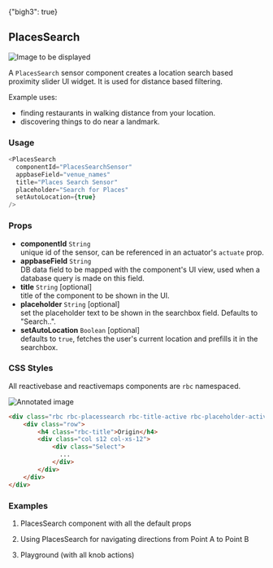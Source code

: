 {"bigh3": true}

## PlacesSearch

![Image to be displayed](https://i.imgur.com/XnuaS4T.png)

A `PlacesSearch` sensor component creates a location search based proximity slider UI widget. It is used for distance based filtering.

Example uses:

* finding restaurants in walking distance from your location.
* discovering things to do near a landmark.

### Usage

```js
<PlacesSearch
  componentId="PlacesSearchSensor"
  appbaseField="venue_names"
  title="Places Search Sensor"
  placeholder="Search for Places"
  setAutoLocation={true}
/>
```

### Props

- **componentId** `String`  
    unique id of the sensor, can be referenced in an actuator's `actuate` prop.
- **appbaseField** `String`  
    DB data field to be mapped with the component's UI view, used when a database query is made on this field.
- **title** `String` [optional]  
    title of the component to be shown in the UI.
- **placeholder** `String` [optional]  
    set the placeholder text to be shown in the searchbox field. Defaults to "Search..".
- **setAutoLocation** `Boolean` [optional]  
    defaults to `true`, fetches the user's current location and prefills it in the searchbox.

### CSS Styles

All reactivebase and reactivemaps components are `rbc` namespaced.

![Annotated image](https://i.imgur.com/lNFcxSA.png)

```html
<div class="rbc rbc-placessearch rbc-title-active rbc-placeholder-active">
    <div class="row">
        <h4 class="rbc-title">Origin</h4>
        <div class="col s12 col-xs-12">
            <div class="Select">
              ... 
            </div>
        </div>
    </div>
</div>
```


### Examples

1. PlacesSearch component with all the default props

2. Using PlacesSearch for navigating directions from Point A to Point B

3. Playground (with all knob actions)
